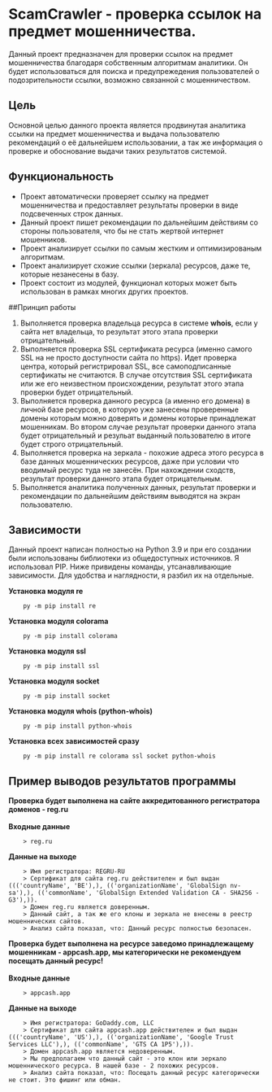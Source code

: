 # ScamCrawler - проверка ссылок на предмет мошенничества.
Данный проект предназначен для проверки ссылок на предмет мошенничества благодаря собственным алгоритмам аналитики. Он будет использоваться для поиска и предупрежедения пользователей о подозрительности ссылки, возможно связанной с мошенничеством.

## Цель
Основной целью данного проекта является продвинутая аналитика ссылки на предмет мошенничества и выдача пользователю рекомендаций о её дальнейшем использовании, а так же информация о проверке и обоснование выдачи таких результатов системой.

## Функциональность
* Проект автоматически проверяет ссылку на предмет мошенничества и предоставляет результаты проверки в виде подсвеченных строк данных.
* Данный проект пишет рекомендации по дальнейшим действиям со стороны пользователя, что бы не стать жертвой интернет мошенников.
* Проект анализирует ссылки по самым жестким и оптимизированым алгоритмам.
* Проект анализирует схожие ссылки (зеркала) ресурсов, даже те, которые незанесены в базу.
* Проект состоит из модулей, функционал которых может быть использован в рамках многих других проектов.

##Принцип работы
1. Выполняется проверка владельца ресурса в системе **whois**, если у сайта нет владельца, то результат этого этапа проверки отрицательный.
2. Выполняется проверка SSL сертификата ресурса (именно самого SSL на не просто доступности сайта по https). Идет проверка центра, который регистрировал SSL, все самоподписанные сертификаты не считаются. В случае отсутствия SSL сертификата или же его неизвестном происхождении, результат этого этапа проверки будет отрицательный.
3. Выполняется проверка данного ресурса (а именно его домена) в личной базе ресурсов, в которую уже занесены проверенные домены которым можно доверять и домены которые принадлежат мошенникам. Во втором случае результат проверки данного этапа будет отрицательный и резульат выданный пользователю в итоге будет строго отрицательный.
4. Выполняется проверка на зеркала - похожие адреса этого ресурса в базе данных мошеннических ресурсов, даже при условии что вводимый ресурс туда не занесён. При нахождении сходств, результат проверки данного этапа будет отрицательным.
5. Выполняется аналитика полученных данных, результат проверки и рекомендации по дальнейшим действиям выводятся на экран пользователю.

## Зависимости
Данный проект написан полностью на Python 3.9 и при его создании были использованы библиотеки из общедоступных источников. Я использовал PIP.
Ниже привидены команды, утсанавливающие зависимости. Для удобства и наглядности, я разбил их на отдельные.

**Установка модуля re**
```python3
	py -m pip install re
```

**Установка модуля colorama**
```python3
	py -m pip install colorama
```

**Установка модуля ssl**
```python3
	py -m pip install ssl
```

**Установка модуля socket**
```python3
	py -m pip install socket
```

**Установка модуля whois (python-whois)**
```python3
	py -m pip install python-whois
```

**Установка всех зависимостей сразу**
```python3
	py -m pip install re colorama ssl socket python-whois
```

## Пример выводов результатов программы 
**Проверка будет выполнена на сайте аккредитованного регистратора доменов - reg.ru** <br><br>
**Входные данные**
```
	> reg.ru
```
**Данные на выходе**
```
	> Имя регистратора: REGRU-RU
	> Сертификат для сайта reg.ru действителен и был выдан ((('countryName', 'BE'),), (('organizationName', 'GlobalSign nv-sa'),), (('commonName', 'GlobalSign Extended Validation CA - SHA256 - G3'),)).
	> Домен reg.ru является доверенным.
	> Данный сайт, а так же его клоны и зеркала не внесены в реестр мошеннических сайтов.
	> Анализ сайта показал, что: Данный ресурс полностью безопасен.
```

**Проверка будет выполнена на ресурсе заведомо принадлежащему мошенникам - appcash.app, мы категорически не рекомендуем посещать данный ресурс!** <br><br>
**Входные данные**
```
	> appcash.app
```
**Данные на выходе**
```
	> Имя регистратора: GoDaddy.com, LLC
	> Сертификат для сайта appcash.app действителен и был выдан ((('countryName', 'US'),), (('organizationName', 'Google Trust Services LLC'),), (('commonName', 'GTS CA 1P5'),)).
	> Домен appcash.app является недоверенным.
	> Мы предполагаем что данный сайт - это клон или зеркало мошеннического ресурса. В нашей базе - 2 похожих ресурсов.
	> Анализ сайта показал, что: Посещать данный ресурс категорически не стоит. Это фишинг или обман.
```
